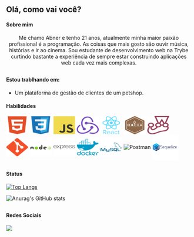 ## Olá, como vai você?

#### Sobre mim

<p style="text-align: center">
Me chamo Abner e tenho 21 anos, atualmente minha maior paixão profissional é a programação. As coisas que mais gosto são ouvir música, histórias e ir ao cinema. Sou estudante de desenvolvimento web na Trybe curtindo bastante a experiência de sempre estar construindo aplicações web cada vez mais complexas.
</p>


##

#### Estou trablhando em:

* Um plataforma de gestão de clientes de um petshop.

#### Habilidades

<div
style="diplay: inline_block"
>
  <img align="center" height="50" width="60" src="https://raw.githubusercontent.com/devicons/devicon/master/icons/html5/html5-plain.svg">
  <img align="center" height="50" width="60" src="https://github.com/devicons/devicon/blob/master/icons/css3/css3-original.svg">
  <img align="center" height="50" width="60" src="https://raw.githubusercontent.com/devicons/devicon/master/icons/javascript/javascript-original.svg">
  <img align="center" height="50" width="60" src="https://raw.githubusercontent.com/devicons/devicon/master/icons/redux/redux-original.svg">
  <img align="center" height="50" width="60" src="https://raw.githubusercontent.com/devicons/devicon/master/icons/react/react-original-wordmark.svg">
  <img align="center" height="50" width="60" src="https://raw.githubusercontent.com/devicons/devicon/master/icons/mocha/mocha-plain.svg">
  <img align="center" height="50" width="60" src="https://raw.githubusercontent.com/devicons/devicon/master/icons/jest/jest-plain.svg">
  <img align="center" height="50" width="60" src="https://raw.githubusercontent.com/devicons/devicon/master/icons/git/git-original.svg">
  <img align="center" height="50" width="60" src="https://raw.githubusercontent.com/devicons/devicon/master/icons/nodejs/nodejs-original-wordmark.svg">
  <img align="center" height="50" width="60" src="https://raw.githubusercontent.com/devicons/devicon/master/icons/express/express-original-wordmark.svg">
  <img align="center" height="50" width="60" src="https://raw.githubusercontent.com/devicons/devicon/master/icons/docker/docker-plain-wordmark.svg">
  <img align="center" height="50" width="60" src="https://raw.githubusercontent.com/devicons/devicon/master/icons/mysql/mysql-plain-wordmark.svg">
  <img align="center" height="50" width="50" alt="Postman" src="https://www.vectorlogo.zone/logos/getpostman/getpostman-icon.svg">
  <img align="center" height="70" width="70" alt="Postman" src="https://raw.githubusercontent.com/devicons/devicon/master/icons/sequelize/sequelize-original-wordmark.svg">
  
  
  
  
</div>



##

#### Status

[![Top Langs](https://github-readme-stats.vercel.app/api/top-langs/?username=abnerferreiradesousa&layout=compact&show_icons=true&theme=dark)](https://github.com/abnerferreiradesousa)

![Anurag's GitHub stats](https://github-readme-stats.vercel.app/api?username=abnerferreiradesousa&show_icons=true&theme=dark)


## 

#### Redes Sociais

<div>
  <a href="" target="_blank">
    <img src="https://img.shields.io/badge/-Instagram-%23E4405F?style=for-the-badge&logo=instagram&logoColor=white">
  </a>
</div>
